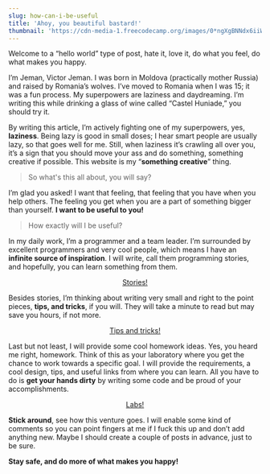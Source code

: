 ```yaml
---
slug: how-can-i-be-useful
title: 'Ahoy, you beautiful bastard!'
thumbnail: 'https://cdn-media-1.freecodecamp.org/images/0*ngXgBNNdx6iiWP8q.png'
---
```


Welcome to a “hello world” type of post, hate it, love it, do what you feel, do what makes you happy.

I’m Jeman, Victor Jeman. I was born in Moldova (practically mother Russia) and raised by Romania’s wolves. I’ve moved to Romania when I was 15; it was a fun process. My superpowers are laziness and daydreaming. I’m writing this while drinking a glass of wine called “Castel Huniade,” you should try it.

By writing this article, I’m actively fighting one of my superpowers, yes, **laziness**. Being lazy is good in small doses; I hear smart people are usually lazy, so that goes well for me. Still, when laziness it’s crawling all over you, it’s a sign that you should move your ass and do something, something creative if possible. This website is my “**something creative**” thing.

> So what's this all about, you will say?

I’m glad you asked!
I want that feeling, that feeling that you have when you help others. The feeling you get when you are a part of something bigger than yourself. **I want to be useful to you!**

> How exactly will I be useful?

In my daily work, I’m a programmer and a team leader. I’m surrounded by excellent programmers and very cool people, which means I have an **infinite source of inspiration**. I will write, call them programming stories, and hopefully, you can learn something from them.

<div style="text-align:center">
  <a class="c-post-content-anchor" href="/stories" target="_blank" rel="noreferrer">
    <span class="c-post-content-anchor__stripe c-post-content-anchor__stripe--1"></span>
    <span class="c-post-content-anchor__text">Stories!</span>
    <span class="c-post-content-anchor__stripe c-post-content-anchor__stripe--2"></span>
  </a>
</div>

Besides stories, I’m thinking about writing very small and right to the point pieces, **tips, and tricks**, if you will. They will take a minute to read but may save you hours, if not more.

<div style="text-align:center">
  <a class="c-post-content-anchor" href="/stories" target="_blank" rel="noreferrer">
    <span class="c-post-content-anchor__stripe c-post-content-anchor__stripe--1"></span>
    <span class="c-post-content-anchor__text">Tips and tricks!</span>
    <span class="c-post-content-anchor__stripe c-post-content-anchor__stripe--2"></span>
  </a>
</div>

Last but not least, I will provide some cool homework ideas. Yes, you heard me right, homework. Think of this as your laboratory where you get the chance to work towards a specific goal. I will provide the requirements, a cool design, tips, and useful links from where you can learn. All you have to do is **get your hands dirty** by writing some code and be proud of your accomplishments.

<div style="text-align:center">
  <a class="c-post-content-anchor" href="/labs" target="_blank" rel="noreferrer">
    <span class="c-post-content-anchor__stripe c-post-content-anchor__stripe--1"></span>
    <span class="c-post-content-anchor__text">Labs!</span>
    <span class="c-post-content-anchor__stripe c-post-content-anchor__stripe--2"></span>
  </a>
</div>

**Stick around**, see how this venture goes. I will enable some kind of comments so you can point fingers at me if I fuck this up and don’t add anything new. Maybe I should create a couple of posts in advance, just to be sure.

**Stay safe, and do more of what makes you happy!**
